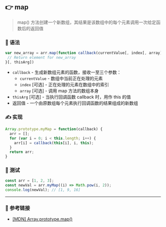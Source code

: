 ## 👉 map

> map() 方法创建一个新数组，其结果是该数组中的每个元素调用一次给定函数后的返回值

### 💠 语法

```js
var new_array = arr.map(function callback(currentValue[, index[, array]]) {
 // Return element for new_array
}[, thisArg])
```

- `callback` - 生成新数组元素的函数，接收一至三个参数：
  - `currentValue` - 数组中当前正在处理的元素
  - `index` [可选] - 正在处理的元素在数组中的索引
  - `array` [可选] - 调用 map 方法的数组本身
- `thisArg` [可选] - 当执行回调函数 callback 时，用作 this 的值
- 返回值 - 一个由原数组每个元素执行回调函数的结果组成的新数组

### ✍️ 实现

```js
Array.prototype.myMap = function(callback) {
  arr = [];
  for (var i = 0; i < this.length; i++) {
    arr[i] = callback(this[i], i, this);
  }
  return arr;
}
```

### 📌 测试

```js
const arr = [1, 2, 3];
const newVal = arr.myMap((i) => Math.pow(i, 2));
console.log(newVal); // [1, 9, 16]
```

---

### 🔗 参考链接

- [[MDN] Array.prototype.map()](https://developer.mozilla.org/zh-CN/docs/Web/JavaScript/Reference/Global_Objects/Array/map)
